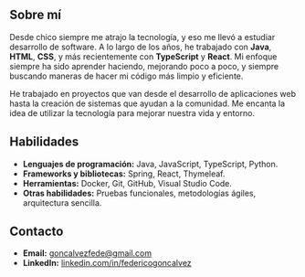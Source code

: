 
## Sobre mí
Desde chico siempre me atrajo la tecnología, y eso me llevó a estudiar desarrollo de software. A lo largo de los años, he trabajado con **Java**, **HTML**, **CSS**, y más recientemente con **TypeScript** y **React**. Mi enfoque siempre ha sido aprender haciendo, mejorando poco a poco, y siempre buscando maneras de hacer mi código más limpio y eficiente.

He trabajado en proyectos que van desde el desarrollo de aplicaciones web hasta la creación de sistemas que ayudan a la comunidad. Me encanta la idea de utilizar la tecnología para mejorar nuestra vida y entorno.

## Habilidades
- **Lenguajes de programación:** Java, JavaScript, TypeScript, Python.
- **Frameworks y bibliotecas:** Spring, React, Thymeleaf.
- **Herramientas:** Docker, Git, GitHub, Visual Studio Code.
- **Otras habilidades:** Pruebas funcionales, metodologías ágiles, arquitectura sencilla.


## Contacto
- **Email:** goncalvezfede@gmail.com
- **LinkedIn:** [linkedin.com/in/federicogoncalvez](https://linkedin.com/in/federicogoncalvez)


